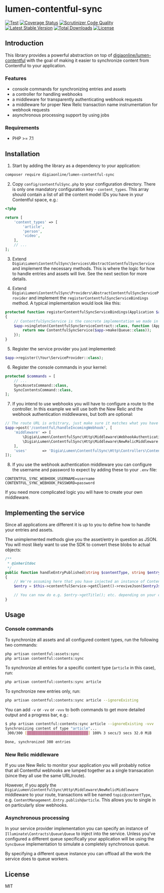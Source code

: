 # lumen-contentful-sync

[![Test](https://github.com/digiaonline/lumen-contentful-sync/actions/workflows/test.yml/badge.svg)](https://github.com/digiaonline/lumen-contentful-sync/actions/workflows/test.yml)
[![Coverage Status](https://coveralls.io/repos/github/digiaonline/lumen-contentful-sync/badge.svg?branch=main)](https://coveralls.io/github/digiaonline/lumen-contentful-sync?branch=main)
[![Scrutinizer Code Quality](https://scrutinizer-ci.com/g/digiaonline/lumen-contentful-sync/badges/quality-score.png?b=main)](https://scrutinizer-ci.com/g/digiaonline/lumen-contentful-sync/?branch=main)
[![Latest Stable Version](https://poser.pugx.org/digiaonline/lumen-contentful-sync/v/stable)](https://packagist.org/packages/digiaonline/lumen-contentful-sync)
[![Total Downloads](https://poser.pugx.org/digiaonline/lumen-contentful-sync/downloads)](https://packagist.org/packages/digiaonline/lumen-contentful-sync)
[![License](https://poser.pugx.org/digiaonline/lumen-contentful-sync/license)](https://packagist.org/packages/digiaonline/lumen-contentful-sync)

## Introduction

This library provides a powerful abstraction on top of
[digiaonline/lumen-contentful](https://github.com/digiaonline/lumen-contentful) with the goal of making it easier to
synchronize content from Contentful to your application.

### Features

* console commands for synchronizing entries and assets
* a controller for handling webhooks
* a middleware for transparently authenticating webhook requests
* a middleware for proper New Relic transaction name instrumentation for webhook requests
* asynchronous processing support by using jobs

### Requirements

* PHP >= 7.1

## Installation

1. Start by adding the library as a dependency to your application:

```bash
composer require digiaonline/lumen-contentful-sync
```

2. Copy `config/contentfulSync.php` to your configuration directory. There is only one mandatory configuration key -
`content_types`. This array should contain a list of all the content model IDs you have in your Contentful space, e.g.:

```php
<?php

return [
    'content_types' => [
        'article',
        'person',
        'video',
    ],
    // ...
];
```

3. Extend `Digia\Lumen\ContentfulSync\Services\AbstractContentfulSyncService` and implement the necessary methods. This
is where the logic for how to handle entries and assets will live. See the next section for more details.

4. Extend `Digia\Lumen\ContentfulSync\Providers\AbstractContentfulSyncServiceProvider` and implement the
`registerContentfulSyncServiceBindings` method. A typical implementation would look like this:

```php
protected function registerContentfulSyncServiceBindings(Application $app)
{
    // ContentfulSyncService is the concrete implementation we made in step 3
    $app->singleton(ContentfulSyncServiceContract::class, function (Application $app) {
        return new ContentfulSyncService($app->make(Queue::class));
    });
}
```

5. Register the service provider you just implemented:

```php
$app->register(\Your\ServiceProvider::class);
```

6. Register the console commands in your kernel:

```php
protected $commands = [
    // ...
    SyncAssetsCommand::class,
    SyncContentsCommand::class,
];
```

7. If you intend to use webhooks you will have to configure a route to the controller. In this example we will use
both the New Relic and the webhook authentication middlewares, but both are optional:

```php
// The route URL is arbitrary, just make sure it matches what you have configured in Contentful
$app->post('/contentful/handleIncomingWebhook', [
    'middleware' => [
        \Digia\Lumen\ContentfulSync\Http\Middleware\WebhookAuthenticationMiddleware::class,
        \Digia\Lumen\ContentfulSync\Http\Middleware\NewRelicMiddleware::class,
    ],
    'uses'       => 'Digia\Lumen\ContentfulSync\Http\Controllers\ContentfulSyncController@handleIncomingWebhook',
]);
```

8. If you use the webhook authentication middleware you can configure the username and password to expect by adding
these to your `.env` file:

```
CONTENTFUL_SYNC_WEBHOOK_USERNAME=username
CONTENTFUL_SYNC_WEBHOOK_PASSWORD=password
```

If you need more complicated logic you will have to create your own middleware.

## Implementing the service

Since all applications are different it is up to you to define how to handle your entries and assets.

The unimplemented methods give you the asset/entry in question as JSON. You will most likely want to use the SDK to
convert these blobs to actual objects:

```php
/**
 * @inheritdoc
 */
public function handleEntryPublished(string $contentType, string $entryJson, bool $ignoreExisting): void
{
    // We're assuming here that you have injected an instance of ContentfulServiceContract
    $entry = $this->contentfulService->getClient()->reviveJson($entryJson);

    // You can now do e.g. $entry->getTitle(); etc. depending on your content model
}
```

## Usage

### Console commands

To synchronize all assets and all configured content types, run the following two commands:

```bash
php artisan contentful:assets:sync
php artisan contentful:contents:sync
```

To synchronize all entries for a specific content type (`article` in this case), run:

```bash
php artisan contentful:contents:sync article
```

To synchronize new entries only, run:

```bash
php artisan contentful:contents:sync article --ignoreExisting
```

You can add `-v` or `-vv` or `-vvv` to both commands to get more detailed output and a progress bar, e.g.:

```bash
$ php artisan contentful:contents:sync article --ignoreExisting -vvv
Synchronizing content of type "article"...
 300/300 [▓▓▓▓▓▓▓▓▓▓▓▓▓▓▓▓▓▓▓▓▓▓▓▓▓▓▓▓] 100% 3 secs/3 secs 32.0 MiB

Done, synchronized 300 entries
```

### New Relic middleware

If you use New Relic to monitor your application you will probably notice that all Contentful webhooks are lumped
together as a single transacation (since they all use the same URL/route).

However, if you apply the
`Digia\Lumen\ContentfulSync\Http\Middleware\NewRelicMiddleware` middleware to your route, transactions will be named
`topic@contentType`, e.g. `ContentManagement.Entry.publish@article`. This allows you to single in on particularly slow
webhooks.

### Asynchronous processing

In your service provider implementation you can specify an instance of `Illuminate\Contracts\Queue\Queue` to inject
into the service. Unless you've configured a different queue specifically your application will be using the
`SyncQueue` implementation to simulate a completely synchronous queue.

By specifying a different queue instance you can offload all the work the service does to queue workers.

## License

MIT
